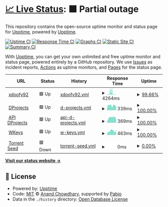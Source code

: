# [📈 Live Status](https://status.dprojects.org): <!--live status--> **🟧 Partial outage**

This repository contains the open-source uptime monitor and status page for [Upptime](https://upptime.js.org), powered by [Upptime](https://github.com/upptime/upptime).

[![Uptime CI](https://github.com/xDoofy92/status/workflows/Uptime%20CI/badge.svg)](https://github.com/xDoofy92/status/actions?query=workflow%3A%22Uptime+CI%22)
[![Response Time CI](https://github.com/xDoofy92/status/workflows/Response%20Time%20CI/badge.svg)](https://github.com/xDoofy92/status/actions?query=workflow%3A%22Response+Time+CI%22)
[![Graphs CI](https://github.com/xDoofy92/status/workflows/Graphs%20CI/badge.svg)](https://github.com/xDoofy92/status/actions?query=workflow%3A%22Graphs+CI%22)
[![Static Site CI](https://github.com/xDoofy92/status/workflows/Static%20Site%20CI/badge.svg)](https://github.com/xDoofy92/status/actions?query=workflow%3A%22Static+Site+CI%22)
[![Summary CI](https://github.com/xDoofy92/status/workflows/Summary%20CI/badge.svg)](https://github.com/xDoofy92/status/actions?query=workflow%3A%22Summary+CI%22)

With [Upptime](https://upptime.js.org), you can get your own unlimited and free uptime monitor and status page, powered entirely by a GitHub repository. We use [Issues](https://github.com/upptime/upptime/issues) as incident reports, [Actions](https://github.com/xDoofy92/status/actions) as uptime monitors, and [Pages](https://status.dprojects.org) for the status page.

<!--start: status pages-->
<!-- This summary is generated by Upptime (https://github.com/upptime/upptime) -->
<!-- Do not edit this manually, your changes will be overwritten -->
<!-- prettier-ignore -->
| URL | Status | History | Response Time | Uptime |
| --- | ------ | ------- | ------------- | ------ |
| <img alt="" src="https://icons.duckduckgo.com/ip3/xdoofy92.com.ico" height="13"> [xdoofy92](https://xdoofy92.com) | 🟩 Up | [xdoofy92.yml](https://github.com/xDoofy92/status/commits/HEAD/history/xdoofy92.yml) | <details><summary><img alt="Response time graph" src="./graphs/xdoofy92/response-time-week.png" height="20"> 4264ms</summary><br><a href="https://status.xdoofy92.com/history/xdoofy92"><img alt="Response time 1065" src="https://img.shields.io/endpoint?url=https%3A%2F%2Fraw.githubusercontent.com%2FxDoofy92%2Fstatus%2FHEAD%2Fapi%2Fxdoofy92%2Fresponse-time.json"></a><br><a href="https://status.xdoofy92.com/history/xdoofy92"><img alt="24-hour response time 928" src="https://img.shields.io/endpoint?url=https%3A%2F%2Fraw.githubusercontent.com%2FxDoofy92%2Fstatus%2FHEAD%2Fapi%2Fxdoofy92%2Fresponse-time-day.json"></a><br><a href="https://status.xdoofy92.com/history/xdoofy92"><img alt="7-day response time 4264" src="https://img.shields.io/endpoint?url=https%3A%2F%2Fraw.githubusercontent.com%2FxDoofy92%2Fstatus%2FHEAD%2Fapi%2Fxdoofy92%2Fresponse-time-week.json"></a><br><a href="https://status.xdoofy92.com/history/xdoofy92"><img alt="30-day response time 1865" src="https://img.shields.io/endpoint?url=https%3A%2F%2Fraw.githubusercontent.com%2FxDoofy92%2Fstatus%2FHEAD%2Fapi%2Fxdoofy92%2Fresponse-time-month.json"></a><br><a href="https://status.xdoofy92.com/history/xdoofy92"><img alt="1-year response time 1065" src="https://img.shields.io/endpoint?url=https%3A%2F%2Fraw.githubusercontent.com%2FxDoofy92%2Fstatus%2FHEAD%2Fapi%2Fxdoofy92%2Fresponse-time-year.json"></a></details> | <details><summary><a href="https://status.xdoofy92.com/history/xdoofy92">99.66%</a></summary><a href="https://status.xdoofy92.com/history/xdoofy92"><img alt="All-time uptime 99.07%" src="https://img.shields.io/endpoint?url=https%3A%2F%2Fraw.githubusercontent.com%2FxDoofy92%2Fstatus%2FHEAD%2Fapi%2Fxdoofy92%2Fuptime.json"></a><br><a href="https://status.xdoofy92.com/history/xdoofy92"><img alt="24-hour uptime 100.00%" src="https://img.shields.io/endpoint?url=https%3A%2F%2Fraw.githubusercontent.com%2FxDoofy92%2Fstatus%2FHEAD%2Fapi%2Fxdoofy92%2Fuptime-day.json"></a><br><a href="https://status.xdoofy92.com/history/xdoofy92"><img alt="7-day uptime 99.66%" src="https://img.shields.io/endpoint?url=https%3A%2F%2Fraw.githubusercontent.com%2FxDoofy92%2Fstatus%2FHEAD%2Fapi%2Fxdoofy92%2Fuptime-week.json"></a><br><a href="https://status.xdoofy92.com/history/xdoofy92"><img alt="30-day uptime 98.86%" src="https://img.shields.io/endpoint?url=https%3A%2F%2Fraw.githubusercontent.com%2FxDoofy92%2Fstatus%2FHEAD%2Fapi%2Fxdoofy92%2Fuptime-month.json"></a><br><a href="https://status.xdoofy92.com/history/xdoofy92"><img alt="1-year uptime 99.07%" src="https://img.shields.io/endpoint?url=https%3A%2F%2Fraw.githubusercontent.com%2FxDoofy92%2Fstatus%2FHEAD%2Fapi%2Fxdoofy92%2Fuptime-year.json"></a></details>
| <img alt="" src="https://icons.duckduckgo.com/ip3/www.dprojects.org.ico" height="13"> [DProjects](https://www.dprojects.org) | 🟩 Up | [d-projects.yml](https://github.com/xDoofy92/status/commits/HEAD/history/d-projects.yml) | <details><summary><img alt="Response time graph" src="./graphs/d-projects/response-time-week.png" height="20"> 339ms</summary><br><a href="https://status.xdoofy92.com/history/d-projects"><img alt="Response time 461" src="https://img.shields.io/endpoint?url=https%3A%2F%2Fraw.githubusercontent.com%2FxDoofy92%2Fstatus%2FHEAD%2Fapi%2Fd-projects%2Fresponse-time.json"></a><br><a href="https://status.xdoofy92.com/history/d-projects"><img alt="24-hour response time 265" src="https://img.shields.io/endpoint?url=https%3A%2F%2Fraw.githubusercontent.com%2FxDoofy92%2Fstatus%2FHEAD%2Fapi%2Fd-projects%2Fresponse-time-day.json"></a><br><a href="https://status.xdoofy92.com/history/d-projects"><img alt="7-day response time 339" src="https://img.shields.io/endpoint?url=https%3A%2F%2Fraw.githubusercontent.com%2FxDoofy92%2Fstatus%2FHEAD%2Fapi%2Fd-projects%2Fresponse-time-week.json"></a><br><a href="https://status.xdoofy92.com/history/d-projects"><img alt="30-day response time 557" src="https://img.shields.io/endpoint?url=https%3A%2F%2Fraw.githubusercontent.com%2FxDoofy92%2Fstatus%2FHEAD%2Fapi%2Fd-projects%2Fresponse-time-month.json"></a><br><a href="https://status.xdoofy92.com/history/d-projects"><img alt="1-year response time 489" src="https://img.shields.io/endpoint?url=https%3A%2F%2Fraw.githubusercontent.com%2FxDoofy92%2Fstatus%2FHEAD%2Fapi%2Fd-projects%2Fresponse-time-year.json"></a></details> | <details><summary><a href="https://status.xdoofy92.com/history/d-projects">100.00%</a></summary><a href="https://status.xdoofy92.com/history/d-projects"><img alt="All-time uptime 95.23%" src="https://img.shields.io/endpoint?url=https%3A%2F%2Fraw.githubusercontent.com%2FxDoofy92%2Fstatus%2FHEAD%2Fapi%2Fd-projects%2Fuptime.json"></a><br><a href="https://status.xdoofy92.com/history/d-projects"><img alt="24-hour uptime 100.00%" src="https://img.shields.io/endpoint?url=https%3A%2F%2Fraw.githubusercontent.com%2FxDoofy92%2Fstatus%2FHEAD%2Fapi%2Fd-projects%2Fuptime-day.json"></a><br><a href="https://status.xdoofy92.com/history/d-projects"><img alt="7-day uptime 100.00%" src="https://img.shields.io/endpoint?url=https%3A%2F%2Fraw.githubusercontent.com%2FxDoofy92%2Fstatus%2FHEAD%2Fapi%2Fd-projects%2Fuptime-week.json"></a><br><a href="https://status.xdoofy92.com/history/d-projects"><img alt="30-day uptime 38.43%" src="https://img.shields.io/endpoint?url=https%3A%2F%2Fraw.githubusercontent.com%2FxDoofy92%2Fstatus%2FHEAD%2Fapi%2Fd-projects%2Fuptime-month.json"></a><br><a href="https://status.xdoofy92.com/history/d-projects"><img alt="1-year uptime 94.29%" src="https://img.shields.io/endpoint?url=https%3A%2F%2Fraw.githubusercontent.com%2FxDoofy92%2Fstatus%2FHEAD%2Fapi%2Fd-projects%2Fuptime-year.json"></a></details>
| <img alt="" src="https://icons.duckduckgo.com/ip3/api.dprojects.org.ico" height="13"> [API DProjects](https://api.dprojects.org/api/ping) | 🟩 Up | [api-d-projects.yml](https://github.com/xDoofy92/status/commits/HEAD/history/api-d-projects.yml) | <details><summary><img alt="Response time graph" src="./graphs/api-d-projects/response-time-week.png" height="20"> 369ms</summary><br><a href="https://status.xdoofy92.com/history/api-d-projects"><img alt="Response time 572" src="https://img.shields.io/endpoint?url=https%3A%2F%2Fraw.githubusercontent.com%2FxDoofy92%2Fstatus%2FHEAD%2Fapi%2Fapi-d-projects%2Fresponse-time.json"></a><br><a href="https://status.xdoofy92.com/history/api-d-projects"><img alt="24-hour response time 264" src="https://img.shields.io/endpoint?url=https%3A%2F%2Fraw.githubusercontent.com%2FxDoofy92%2Fstatus%2FHEAD%2Fapi%2Fapi-d-projects%2Fresponse-time-day.json"></a><br><a href="https://status.xdoofy92.com/history/api-d-projects"><img alt="7-day response time 369" src="https://img.shields.io/endpoint?url=https%3A%2F%2Fraw.githubusercontent.com%2FxDoofy92%2Fstatus%2FHEAD%2Fapi%2Fapi-d-projects%2Fresponse-time-week.json"></a><br><a href="https://status.xdoofy92.com/history/api-d-projects"><img alt="30-day response time 549" src="https://img.shields.io/endpoint?url=https%3A%2F%2Fraw.githubusercontent.com%2FxDoofy92%2Fstatus%2FHEAD%2Fapi%2Fapi-d-projects%2Fresponse-time-month.json"></a><br><a href="https://status.xdoofy92.com/history/api-d-projects"><img alt="1-year response time 603" src="https://img.shields.io/endpoint?url=https%3A%2F%2Fraw.githubusercontent.com%2FxDoofy92%2Fstatus%2FHEAD%2Fapi%2Fapi-d-projects%2Fresponse-time-year.json"></a></details> | <details><summary><a href="https://status.xdoofy92.com/history/api-d-projects">100.00%</a></summary><a href="https://status.xdoofy92.com/history/api-d-projects"><img alt="All-time uptime 99.82%" src="https://img.shields.io/endpoint?url=https%3A%2F%2Fraw.githubusercontent.com%2FxDoofy92%2Fstatus%2FHEAD%2Fapi%2Fapi-d-projects%2Fuptime.json"></a><br><a href="https://status.xdoofy92.com/history/api-d-projects"><img alt="24-hour uptime 100.00%" src="https://img.shields.io/endpoint?url=https%3A%2F%2Fraw.githubusercontent.com%2FxDoofy92%2Fstatus%2FHEAD%2Fapi%2Fapi-d-projects%2Fuptime-day.json"></a><br><a href="https://status.xdoofy92.com/history/api-d-projects"><img alt="7-day uptime 100.00%" src="https://img.shields.io/endpoint?url=https%3A%2F%2Fraw.githubusercontent.com%2FxDoofy92%2Fstatus%2FHEAD%2Fapi%2Fapi-d-projects%2Fuptime-week.json"></a><br><a href="https://status.xdoofy92.com/history/api-d-projects"><img alt="30-day uptime 99.81%" src="https://img.shields.io/endpoint?url=https%3A%2F%2Fraw.githubusercontent.com%2FxDoofy92%2Fstatus%2FHEAD%2Fapi%2Fapi-d-projects%2Fuptime-month.json"></a><br><a href="https://status.xdoofy92.com/history/api-d-projects"><img alt="1-year uptime 99.83%" src="https://img.shields.io/endpoint?url=https%3A%2F%2Fraw.githubusercontent.com%2FxDoofy92%2Fstatus%2FHEAD%2Fapi%2Fapi-d-projects%2Fuptime-year.json"></a></details>
| <img alt="" src="https://icons.duckduckgo.com/ip3/wkeys.net.ico" height="13"> [WKeys](https://wkeys.net/api/ping) | 🟩 Up | [w-keys.yml](https://github.com/xDoofy92/status/commits/HEAD/history/w-keys.yml) | <details><summary><img alt="Response time graph" src="./graphs/w-keys/response-time-week.png" height="20"> 463ms</summary><br><a href="https://status.xdoofy92.com/history/w-keys"><img alt="Response time 629" src="https://img.shields.io/endpoint?url=https%3A%2F%2Fraw.githubusercontent.com%2FxDoofy92%2Fstatus%2FHEAD%2Fapi%2Fw-keys%2Fresponse-time.json"></a><br><a href="https://status.xdoofy92.com/history/w-keys"><img alt="24-hour response time 584" src="https://img.shields.io/endpoint?url=https%3A%2F%2Fraw.githubusercontent.com%2FxDoofy92%2Fstatus%2FHEAD%2Fapi%2Fw-keys%2Fresponse-time-day.json"></a><br><a href="https://status.xdoofy92.com/history/w-keys"><img alt="7-day response time 463" src="https://img.shields.io/endpoint?url=https%3A%2F%2Fraw.githubusercontent.com%2FxDoofy92%2Fstatus%2FHEAD%2Fapi%2Fw-keys%2Fresponse-time-week.json"></a><br><a href="https://status.xdoofy92.com/history/w-keys"><img alt="30-day response time 525" src="https://img.shields.io/endpoint?url=https%3A%2F%2Fraw.githubusercontent.com%2FxDoofy92%2Fstatus%2FHEAD%2Fapi%2Fw-keys%2Fresponse-time-month.json"></a><br><a href="https://status.xdoofy92.com/history/w-keys"><img alt="1-year response time 675" src="https://img.shields.io/endpoint?url=https%3A%2F%2Fraw.githubusercontent.com%2FxDoofy92%2Fstatus%2FHEAD%2Fapi%2Fw-keys%2Fresponse-time-year.json"></a></details> | <details><summary><a href="https://status.xdoofy92.com/history/w-keys">100.00%</a></summary><a href="https://status.xdoofy92.com/history/w-keys"><img alt="All-time uptime 98.95%" src="https://img.shields.io/endpoint?url=https%3A%2F%2Fraw.githubusercontent.com%2FxDoofy92%2Fstatus%2FHEAD%2Fapi%2Fw-keys%2Fuptime.json"></a><br><a href="https://status.xdoofy92.com/history/w-keys"><img alt="24-hour uptime 100.00%" src="https://img.shields.io/endpoint?url=https%3A%2F%2Fraw.githubusercontent.com%2FxDoofy92%2Fstatus%2FHEAD%2Fapi%2Fw-keys%2Fuptime-day.json"></a><br><a href="https://status.xdoofy92.com/history/w-keys"><img alt="7-day uptime 100.00%" src="https://img.shields.io/endpoint?url=https%3A%2F%2Fraw.githubusercontent.com%2FxDoofy92%2Fstatus%2FHEAD%2Fapi%2Fw-keys%2Fuptime-week.json"></a><br><a href="https://status.xdoofy92.com/history/w-keys"><img alt="30-day uptime 99.81%" src="https://img.shields.io/endpoint?url=https%3A%2F%2Fraw.githubusercontent.com%2FxDoofy92%2Fstatus%2FHEAD%2Fapi%2Fw-keys%2Fuptime-month.json"></a><br><a href="https://status.xdoofy92.com/history/w-keys"><img alt="1-year uptime 99.35%" src="https://img.shields.io/endpoint?url=https%3A%2F%2Fraw.githubusercontent.com%2FxDoofy92%2Fstatus%2FHEAD%2Fapi%2Fw-keys%2Fuptime-year.json"></a></details>
| <img alt="" src="https://icons.duckduckgo.com/ip3/null.ico" height="13"> [Torrent Seed](pw.wkeys.net) | 🟥 Down | [torrent-seed.yml](https://github.com/xDoofy92/status/commits/HEAD/history/torrent-seed.yml) | <details><summary><img alt="Response time graph" src="./graphs/torrent-seed/response-time-week.png" height="20"> 0ms</summary><br><a href="https://status.xdoofy92.com/history/torrent-seed"><img alt="Response time 119" src="https://img.shields.io/endpoint?url=https%3A%2F%2Fraw.githubusercontent.com%2FxDoofy92%2Fstatus%2FHEAD%2Fapi%2Ftorrent-seed%2Fresponse-time.json"></a><br><a href="https://status.xdoofy92.com/history/torrent-seed"><img alt="24-hour response time 0" src="https://img.shields.io/endpoint?url=https%3A%2F%2Fraw.githubusercontent.com%2FxDoofy92%2Fstatus%2FHEAD%2Fapi%2Ftorrent-seed%2Fresponse-time-day.json"></a><br><a href="https://status.xdoofy92.com/history/torrent-seed"><img alt="7-day response time 0" src="https://img.shields.io/endpoint?url=https%3A%2F%2Fraw.githubusercontent.com%2FxDoofy92%2Fstatus%2FHEAD%2Fapi%2Ftorrent-seed%2Fresponse-time-week.json"></a><br><a href="https://status.xdoofy92.com/history/torrent-seed"><img alt="30-day response time 0" src="https://img.shields.io/endpoint?url=https%3A%2F%2Fraw.githubusercontent.com%2FxDoofy92%2Fstatus%2FHEAD%2Fapi%2Ftorrent-seed%2Fresponse-time-month.json"></a><br><a href="https://status.xdoofy92.com/history/torrent-seed"><img alt="1-year response time 119" src="https://img.shields.io/endpoint?url=https%3A%2F%2Fraw.githubusercontent.com%2FxDoofy92%2Fstatus%2FHEAD%2Fapi%2Ftorrent-seed%2Fresponse-time-year.json"></a></details> | <details><summary><a href="https://status.xdoofy92.com/history/torrent-seed">0.00%</a></summary><a href="https://status.xdoofy92.com/history/torrent-seed"><img alt="All-time uptime 87.98%" src="https://img.shields.io/endpoint?url=https%3A%2F%2Fraw.githubusercontent.com%2FxDoofy92%2Fstatus%2FHEAD%2Fapi%2Ftorrent-seed%2Fuptime.json"></a><br><a href="https://status.xdoofy92.com/history/torrent-seed"><img alt="24-hour uptime 0.00%" src="https://img.shields.io/endpoint?url=https%3A%2F%2Fraw.githubusercontent.com%2FxDoofy92%2Fstatus%2FHEAD%2Fapi%2Ftorrent-seed%2Fuptime-day.json"></a><br><a href="https://status.xdoofy92.com/history/torrent-seed"><img alt="7-day uptime 0.00%" src="https://img.shields.io/endpoint?url=https%3A%2F%2Fraw.githubusercontent.com%2FxDoofy92%2Fstatus%2FHEAD%2Fapi%2Ftorrent-seed%2Fuptime-week.json"></a><br><a href="https://status.xdoofy92.com/history/torrent-seed"><img alt="30-day uptime 0.00%" src="https://img.shields.io/endpoint?url=https%3A%2F%2Fraw.githubusercontent.com%2FxDoofy92%2Fstatus%2FHEAD%2Fapi%2Ftorrent-seed%2Fuptime-month.json"></a><br><a href="https://status.xdoofy92.com/history/torrent-seed"><img alt="1-year uptime 85.61%" src="https://img.shields.io/endpoint?url=https%3A%2F%2Fraw.githubusercontent.com%2FxDoofy92%2Fstatus%2FHEAD%2Fapi%2Ftorrent-seed%2Fuptime-year.json"></a></details>

<!--end: status pages-->

[**Visit our status website →**](https://status.xdoofy92.com)

## 📄 License

- Powered by: [Upptime](https://github.com/upptime/upptime)
- Code: [MIT](./LICENSE) © [Anand Chowdhary](https://anandchowdhary.com), supported by [Pabio](https://pabio.com)
- Data in the `./history` directory: [Open Database License](https://opendatacommons.org/licenses/odbl/1-0/)
